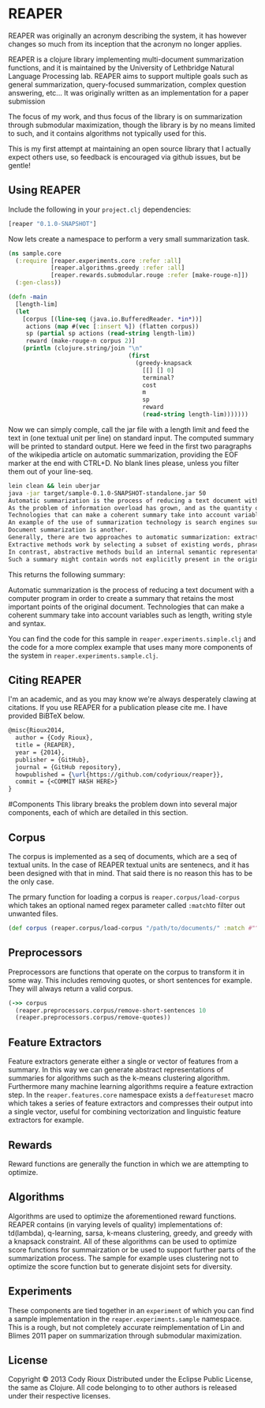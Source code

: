 # REAPER
REAPER was originally an acronym describing the system, it has however changes so much from its inception
that the acronym no longer applies.

REAPER is a clojure library implementing multi-document summarization functions, and it is
maintained by the University of Lethbridge Natural Language Processing lab. REAPER aims to
support multiple goals such as general summarization, query-focused summarization, complex question
answering, etc...  It was originally written as an implementation for a paper submission

The focus of my work, and thus focus of the library is on summarization through submodular maximization,
though the library is by no means limited to such, and it contains algorithms not typically used for this.

This is my first attempt at maintaining an open source library that I actually expect others use, so
feedback is encouraged via github issues, but be gentle!

## Using REAPER

Include the following in your `project.clj` dependencies:

```clojure
[reaper "0.1.0-SNAPSHOT"]
```

Now lets create a namespace to perform a very small summarization task.

```clojure
(ns sample.core
  (:require [reaper.experiments.core :refer :all]
            [reaper.algorithms.greedy :refer :all]
            [reaper.rewards.submodular.rouge :refer [make-rouge-n]])
  (:gen-class))

(defn -main
  [length-lim]
  (let
    [corpus [(line-seq (java.io.BufferedReader. *in*))]
     actions (map #(vec [:insert %]) (flatten corpus))
     sp (partial sp actions (read-string length-lim))
     reward (make-rouge-n corpus 2)]
    (println (clojure.string/join "\n"
                                  (first
                                    (greedy-knapsack
                                      [[] [] 0]
                                      terminal?
                                      cost
                                      m
                                      sp
                                      reward
                                      (read-string length-lim)))))))
```

Now we can simply comple, call the jar file with a length limit and feed the text in (one textual unit per line) on standard input. The computed summary will be printed to standard output.
Here we feed in the first two paragraphs of the wikipedia article on automatic summarization, providing the EOF marker at the end with CTRL+D. No blank lines please, unless you filter them
out of your line-seq.

```bash
lein clean && lein uberjar
java -jar target/sample-0.1.0-SNAPSHOT-standalone.jar 50
Automatic summarization is the process of reducing a text document with a computer program in order to create a summary that retains the most important points of the original document.
As the problem of information overload has grown, and as the quantity of data has increased, so has interest in automatic summarization.
Technologies that can make a coherent summary take into account variables such as length, writing style and syntax.
An example of the use of summarization technology is search engines such as Google.
Document summarization is another.
Generally, there are two approaches to automatic summarization: extraction and abstraction.
Extractive methods work by selecting a subset of existing words, phrases, or sentences in the original text to form the summary.
In contrast, abstractive methods build an internal semantic representation and then use natural language generation techniques to create a summary that is closer to what a human might generate.
Such a summary might contain words not explicitly present in the original. The state-of-the-art abstractive methods are still quite weak, so most research has focused on extractive methods.

```

This returns the following summary:

Automatic summarization is the process of reducing a text document with a computer program in order to create a summary that retains the most important points of the original document.
Technologies that can make a coherent summary take into account variables such as length, writing style and syntax.

You can find the code for this sample in `reaper.experiments.simple.clj` and the code for a more complex example that uses many more components of the system in `reaper.experiments.sample.clj`.


## Citing REAPER

I'm an academic, and as you may know we're always desperately clawing at citations. If you use REAPER for a
publication please cite me. I have provided BiBTeX below.

```latex
@misc{Rioux2014,
  author = {Cody Rioux},
  title = {REAPER},
  year = {2014},
  publisher = {GitHub},
  journal = {GitHub repository},
  howpublished = {\url{https://github.com/codyrioux/reaper}},
  commit = {<COMMIT HASH HERE>}
}
```


#Components
This library breaks the problem down into several major components, each of which are detailed in this section.

## Corpus
The corpus is implemented as a seq of documents, which are a seq of textual units. In the case of REAPER
textual units are sentenecs, and it has been designed with that in mind. That said there is no reason this
has to be the only case.

The prmary function for loading a corpus is `reaper.corpus/load-corpus` which takes an optional named
regex parameter called `:match`to filter out unwanted files.

```clojure
(def corpus (reaper.corpus/load-corpus "/path/to/documents/" :match #"^DOC.*")

```

## Preprocessors
Preprocessors are functions that operate on the corpus to transform it in some way. This includes
removing quotes, or short sentences for example. They will always return a valid corpus.

```clojure
(->> corpus
  (reaper.preprocessors.corpus/remove-short-sentences 10
  (reaper.preprocessors.corpus/remove-quotes))
```

## Feature Extractors
Feature extractors generate either a single or vector of features from a summary. In this way we can generate abstract
representations of summaries for algorithms such as the k-means clustering algorithm. Furthermore many machine learning
algorithms require a feature extraction step. In the `reaper.features.core` namespace exists a `deffeatureset` macro
which takes a series of feature extractors and compresses their output into a single vector, useful for combining
vectorization and linguistic feature extractors for example.


## Rewards 
Reward functions are generally the function in which we are attempting to optimize.


## Algorithms
Algorithms are used to optimize the aforementioned reward functions. REAPER contains (in varying levels of quality)
implementations of: td(lambda), q-learning, sarsa, k-means clustering, greedy, and greedy with a knapsack constraint.
All of these algorithms can be used to optimize score functions for summairzation or be used to support further
parts of the summarization process. The sample for example uses clustering not to optimize the score function but to
generate disjoint sets for diversity.

## Experiments

These components are tied together in an `experiment` of which you can find a sample implementation
in the `reaper.experiments.sample` namespace. This is a rough, but not completely accurate reimplementation
of Lin and Blimes 2011 paper on summarization through submodular maximization.


## License

Copyright © 2013 Cody Rioux
Distributed under the Eclipse Public License, the same as Clojure.
All code belonging to to other authors is released under their respective licenses.
